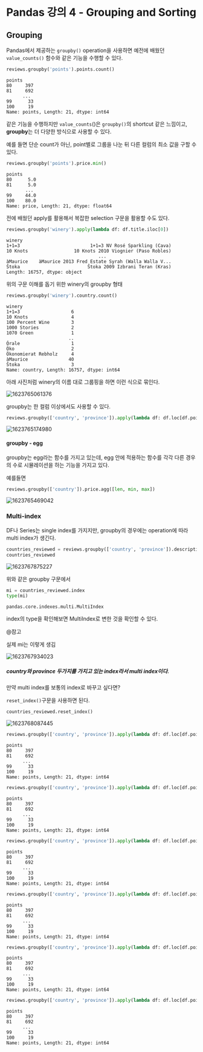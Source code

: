 # Pandas 강의 4 - Grouping and Sorting



## Grouping 



Pandas에서 제공하는 `groupby()` operation을 사용하면 예전에 배웠던 `value_counts()` 함수와 같은 기능을 수행할 수 있다.

```python
reviews.groupby('points').points.count()
```

```
points
80     397
81     692
      ... 
99      33
100     19
Name: points, Length: 21, dtype: int64
```





같은 기능을 수행하지만 `value_counts`()은  `groupby()`의 shortcut 같은 느낌이고, **groupby**는 더 다양한 방식으로 사용할 수 있다.

예를 들면 단순 count가 아닌, point별로 그룹을 나눈 뒤 다른 컬럼의 최소 값을 구할 수 있다.

```python
reviews.groupby('points').price.min()
```

```
points
80      5.0
81      5.0
       ... 
99     44.0
100    80.0
Name: price, Length: 21, dtype: float64
```



전에 배웠던 apply를 활용해서 복잡한 selection 구문을 활용할 수도 있다.

```python
reviews.groupby('winery').apply(lambda df: df.title.iloc[0])
```

```
winery
1+1=3                          1+1=3 NV Rosé Sparkling (Cava)
10 Knots                 10 Knots 2010 Viognier (Paso Robles)
                                  ...                        
àMaurice    àMaurice 2013 Fred Estate Syrah (Walla Walla V...
Štoka                         Štoka 2009 Izbrani Teran (Kras)
Length: 16757, dtype: object
```



위의 구문 이해를 돕기 위한 winery의 groupby 형태

```python
reviews.groupby('winery').country.count()
```

```
winery
1+1=3                   6
10 Knots                4
100 Percent Wine        3
1000 Stories            2
1070 Green              1
                       ..
Órale                   1
Öko                     2
Ökonomierat Rebholz     4
àMaurice               40
Štoka                   3
Name: country, Length: 16757, dtype: int64
```



아래 사진처럼 winery의 이름 대로 그룹핑을 하면 이런 식으로 묶인다.

![1623765061376](assets/1623765061376.png)







groupby는 한 컬럼 이상에서도 사용할 수 있다.

```python
reviews.groupby(['country', 'province']).apply(lambda df: df.loc[df.points.idxmax()])
```

![1623765174980](assets/1623765174980.png)



#### groupby - egg

groupby는 egg라는 함수를 가지고 있는데, egg 안에 적용하는 함수를 각각 다른 경우의 수로 시뮬레이션을 하는 기능을 가지고 있다.



예를들면

```python
reviews.groupby(['country']).price.agg([len, min, max])
```

![1623765469042](assets/1623765469042.png)



### Multi-index

DF나 Series는 single index를 가지지만, groupby의 경우에는 operation에 따라 multi index가 생긴다.



```python
countries_reviewed = reviews.groupby(['country', 'province']).description.agg([len])
countries_reviewed
```

![1623767875227](assets/1623767875227.png)

위와 같은 groupby 구문에서 

```python
mi = countries_reviewed.index
type(mi)
```

```
pandas.core.indexes.multi.MultiIndex
```



index의 type을 확인해보면 MultiIndex로 변한 것을 확인할 수 있다.

@참고 

실제 mi는 이렇게 생김

![1623767934023](assets/1623767934023.png)

##### country와 province 두가지를 가지고 있는 index라서 multi index이다.



만약 multi index를 보통의 index로 바꾸고 싶다면?

`reset_index()`구문을 사용하면 된다.

```python
countries_reviewed.reset_index()
```

![1623768087445](assets/1623768087445.png)



```python
reviews.groupby(['country', 'province']).apply(lambda df: df.loc[df.points.idxmax()])
```

```
points
80     397
81     692
      ... 
99      33
100     19
Name: points, Length: 21, dtype: int64
```





```python
reviews.groupby(['country', 'province']).apply(lambda df: df.loc[df.points.idxmax()])
```

```
points
80     397
81     692
      ... 
99      33
100     19
Name: points, Length: 21, dtype: int64
```





```python
reviews.groupby(['country', 'province']).apply(lambda df: df.loc[df.points.idxmax()])
```

```
points
80     397
81     692
      ... 
99      33
100     19
Name: points, Length: 21, dtype: int64
```





```python
reviews.groupby(['country', 'province']).apply(lambda df: df.loc[df.points.idxmax()])
```

```
points
80     397
81     692
      ... 
99      33
100     19
Name: points, Length: 21, dtype: int64
```





```python
reviews.groupby(['country', 'province']).apply(lambda df: df.loc[df.points.idxmax()])
```

```
points
80     397
81     692
      ... 
99      33
100     19
Name: points, Length: 21, dtype: int64
```





```python
reviews.groupby(['country', 'province']).apply(lambda df: df.loc[df.points.idxmax()])
```

```
points
80     397
81     692
      ... 
99      33
100     19
Name: points, Length: 21, dtype: int64
```

